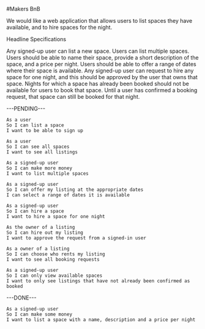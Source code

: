 #Makers BnB

We would like a web application that allows users to list spaces they have available, and to hire spaces for the night.


Headline Specifications

  Any signed-up user can list a new space.
  Users can list multiple spaces.
  Users should be able to name their space, provide a short description of the space, and a price per night.
  Users should be able to offer a range of dates where their space is available.
  Any signed-up user can request to hire any space for one night, and this should be approved by the user that owns that space.
  Nights for which a space has already been booked should not be available for users to book that space.
  Until a user has confirmed a booking request, that space can still be booked for that night.

---PENDING---



```
As a user
So I can list a space
I want to be able to sign up
```

```
As a user
So I can see all spaces
I want to see all listings
```

```
As a signed-up user
So I can make more money
I want to list multiple spaces
```

```
As a signed-up user
So I can offer my listing at the appropriate dates
I can select a range of dates it is available
```

```
As a signed-up user
So I can hire a space
I want to hire a space for one night
```

```
As the owner of a listing
So I can hire out my listing
I want to approve the request from a signed-in user
```

```
As a owner of a listing
So I can choose who rents my listing
I want to see all booking requests
```

```
As a signed-up user
So I can only view available spaces
I want to only see listings that have not already been confirmed as booked
```

---DONE---

```
As a signed-up user
So I can make some money
I want to list a space with a name, description and a price per night
```
